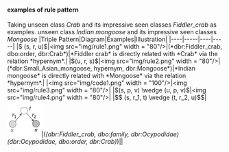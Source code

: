 
#### examples of rule pattern

Taking unseen class *Crab* and its impressive seen classes *Fiddler_crab* as examples.
unseen class *Indian mongoose* and its impressive seen classes *Mongoose*
|Triple Pattern|Diagram|Examples|Illustration|
|----|-----|----|-----|
|$ (s, r, u)$|<img src="img/rule1.png" width = "80"/>|(*dbr:Fiddler_crab, dbo:order, dbr:Crab*)|*Fiddler crab* is directly related with *Crab* via the relation *hypernym*.|
|$(u, r, s)$|<img src="img/rule2.png" width = "80"/>|(*dbr:Small_Asian_mongoose, hypernym, dbr:Mongoose*)|*Indian mongoose* is directly related with *Mongoose* via the relation *hypernym*.|
|<img src="img/code1.png" width = "100"/>|<img src="img/rule3.png" width = "80"/>|
|$(s, p, v) \wedge (u, p, v)$|<img src="img/rule4.png" width = "80"/>|
|$$ (s, r_1, t) \wedge (t, r_2, u)$$|<img src="img/rule5.png" width = "80"/>|(*(dbr:Fiddler_crab, dbo:family, dbr:Ocypodidae)*   *(dbr:Ocypodidae, dbo:order, dbr:Crab)*)||


